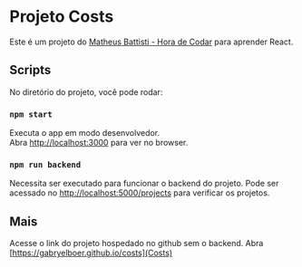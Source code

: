 # Projeto Costs

Este é um projeto do [Matheus Battisti - Hora de Codar](https://www.youtube.com/@MatheusBattisti) para aprender React.

## Scripts

No diretório do projeto, você pode rodar:

### `npm start`

Executa o app em modo desenvolvedor.\
Abra [http://localhost:3000](http://localhost:3000) para ver no browser.

### `npm run backend`

Necessita ser executado para funcionar o backend do projeto. Pode ser acessado no [http://localhost:5000/projects](http://localhost:5000/projects) para verificar os projetos.

## Mais

Acesse o link do projeto hospedado no github sem o backend.
Abra [https://gabryelboer.github.io/costs](Costs)
